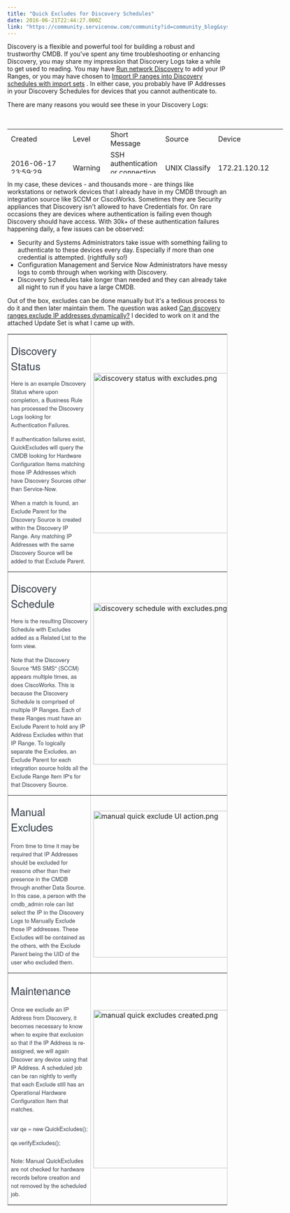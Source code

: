 ```yaml
---
title: "Quick Excludes for Discovery Schedules"
date: 2016-06-21T22:44:27.000Z
link: "https://community.servicenow.com/community?id=community_blog&sys_id=1ffda62ddbd0dbc01dcaf3231f9619af"
---
```

<p>Discovery is a flexible and powerful tool for building a robust and trustworthy CMDB. If you've spent any time troubleshooting or enhancing Discovery, you may share my impression that Discovery Logs take a while to get used to reading. You may have <a href="https://docs.servicenow.com/bundle/geneva-it-operations-management/page/product/discovery/task/t_RunNetworkDiscovery.html" title="https://docs.servicenow.com/bundle/geneva-it-operations-management/page/product/discovery/task/t_RunNetworkDiscovery.html">Run network Discovery</a> to add your IP Ranges, or you may have chosen to <a href="https://docs.servicenow.com/bundle/geneva-it-operations-management/page/product/discovery/task/t_ImportIPRanges.html" title="https://docs.servicenow.com/bundle/geneva-it-operations-management/page/product/discovery/task/t_ImportIPRanges.html">Import IP ranges into Discovery schedules with import sets</a> . In either case, you probably have IP Addresses in your Discovery Schedules for devices that you cannot authenticate to.</p><p></p><p>There are many reasons you would see these in your Discovery Logs:</p><p>         </p><table border="0" cellpadding="0" cellspacing="0" height="189.77778" style="height: 101.778px; width: 1180.78px;"><tbody><tr><td class="xl65" height="17" width="126">Created</td><td class="xl65" width="70">Level</td><td class="xl65" width="91">Short Message</td><td class="xl65" width="105">Source</td><td class="xl65" width="70">Device</td></tr><tr><td align="left" class="xl63" height="68">2016-06-17 23:59:29</td><td class="xl64" width="70">Warning</td><td class="xl64" width="91">SSH authentication or connection failure</td><td class="xl64" width="70">UNIX Classify</td><td class="xl64" width="140">172.21.120.12</td></tr><tr><td align="left" class="xl63" height="85">2016-06-17 23:58:35</td><td class="xl64" width="70">Warning</td><td class="xl64" width="91">Authentication failure with the local MID server service credential.</td><td class="xl64" width="70">Windows Classify</td><td class="xl64" width="140">172.21.120.132</td></tr></tbody></table><p></p><p>In my case, these devices - and thousands more - are things like workstations or network devices that I already have in my CMDB through an integration source like SCCM or CiscoWorks. Sometimes they are Security appliances that Discovery isn't allowed to have Credentials for. On rare occasions they are devices where authentication is failing even though Discovery should have access. With 30k+ of these authentication failures happening daily, a few issues can be observed:</p><p></p><ul><li>Security and Systems Administrators take issue with something failing to authenticate to these devices every day. Especially if more than one credential is attempted. (rightfully so!)</li><li>Configuration Management and Service Now Administrators have messy logs to comb through when working with Discovery.</li><li>Discovery Schedules take longer than needed and they can already take all night to run if you have a large CMDB.</li></ul><p></p><p>Out of the box, excludes can be done manually but it's a tedious process to do it and then later maintain them. The question was asked <a title="Can discovery ranges exclude IP addresses dynamically?" __default_attr="865173" __jive_macro_name="message" class="jive_macro jive_macro_message" data-orig-content="Can discovery ranges exclude IP addresses dynamically?" data-renderedposition="514.6181030273438_7.986111640930176_1152_36" href="/community?id=community_question&sys_id=edbd076ddb9cdbc01dcaf3231f9619c3">Can discovery ranges exclude IP addresses dynamically?</a> I decided to work on it and the attached Update Set is what I came up with.</p><p></p><p></p><table border="1" class="jiveBorder" style="border: 1px solid #c6c6c6; width: 100%;"><tbody><tr><td style="padding: 6px;"><p style="margin-bottom: 9px; color: #343d47; font-family: SourceSansPro, 'Helvetica Neue', Arial; font-size: 13px;"><span style="font-size: 18pt;">Discovery Status</span></p><p style="margin-bottom: 9px; color: #343d47; font-family: SourceSansPro, 'Helvetica Neue', Arial; font-size: 13px;">Here is an example Discovery Status where upon completion, a Business Rule has processed the Discovery Logs looking for Authentication Failures.</p><p style="margin-bottom: 9px; color: #343d47; font-family: SourceSansPro, 'Helvetica Neue', Arial; font-size: 13px;">If authentication failures exist, QuickExcludes will query the CMDB looking for Hardware Configuration Items matching those IP Addresses which have Discovery Sources other than Service-Now.</p><p style="margin-bottom: 9px; color: #343d47; font-family: SourceSansPro, 'Helvetica Neue', Arial; font-size: 13px;">When a match is found, an Exclude Parent for the Discovery Source is created within the Discovery IP Range. Any matching IP Addresses with the same Discovery Source will be added to that Exclude Parent.</p></td><td style="padding: 6px;"><img   alt="discovery status with excludes.png" class="image-7 jive-image" src="82dd914edb5c1b04ed6af3231f9619fc.iix" style="width: 620px; height: 366px;"/></td></tr><tr><td style="padding: 6px;"><p style="margin-bottom: 9px; color: #343d47; font-family: SourceSansPro, 'Helvetica Neue', Arial; font-size: 13px;"><span style="font-size: 18pt;">Discovery Schedule</span></p><p style="margin-bottom: 9px; color: #343d47; font-family: SourceSansPro, 'Helvetica Neue', Arial; font-size: 13px;">Here is the resulting Discovery Schedule with Excludes added as a Related List to the form view.</p><p style="margin-bottom: 9px; color: #343d47; font-family: SourceSansPro, 'Helvetica Neue', Arial; font-size: 13px;">Note that the Discovery Source "MS SMS" (SCCM) appears multiple times, as does CiscoWorks. This is because the Discovery Schedule is comprised of multiple IP Ranges. Each of these Ranges must have an Exclude Parent to hold any IP Address Excludes within that IP Range. To logically separate the Excludes, an Exclude Parent for each integration source holds all the Exclude Range Item IP's for that Discovery Source.</p></td><td style="padding: 6px;"><img   alt="discovery schedule with excludes.png" class="image-6 jive-image" src="124ffbf9db185fc068c1fb651f9619e4.iix" style="width: 620px; height: 369px;"/></td></tr><tr><td style="padding: 6px;"><p style="margin-bottom: 9px; color: #343d47; font-family: SourceSansPro, 'Helvetica Neue', Arial; font-size: 13px;"><span style="font-size: 18pt;">Manual Excludes</span></p><p></p><p></p><p style="margin-bottom: 9px; color: #343d47; font-family: SourceSansPro, 'Helvetica Neue', Arial; font-size: 13px;">From time to time it may be required that IP Addresses should be excluded for reasons other than their presence in the CMDB through another Data Source. In this case, a person with the cmdb_admin role can list select the IP in the Discovery Logs to Manually Exclude those IP addresses. These Excludes will be contained as the others, with the Exclude Parent being the UID of the user who excluded them.</p></td><td style="padding: 6px;"><img   alt="manual quick exclude UI action.png" class="image-5 jive-image" src="65c8bff9db10db048c8ef4621f9619e1.iix" style="width: 620px; height: 335px;"/></td></tr><tr><td style="padding: 6px;"><p><span style="color: #343d47; font-family: SourceSansPro, 'Helvetica Neue', Arial; font-size: 18pt;">Maintenance</span></p><p style="margin-bottom: 9px; color: #343d47; font-family: SourceSansPro, 'Helvetica Neue', Arial; font-size: 13px;">Once we exclude an IP Address from Discovery, it becomes necessary to know when to expire that exclusion so that if the IP Address is re-assigned, we will again Discover any device using that IP Address. A scheduled job can be ran nightly to verify that each Exclude still has an Operational Hardware Configuration Item that matches.</p><p style="margin-bottom: 9px; color: #343d47; font-family: SourceSansPro, 'Helvetica Neue', Arial; font-size: 13px;"></p><pre __default_attr="javascript" __jive_macro_name="code" class="_jivemacro_uid_14665310139794596 jive_macro_code jive_text_macro" data-renderedposition="1964.947998046875_14.097223281860352_520_40" jivemacro_uid="_14665310139794596"><p style="margin-bottom: 9px; color: #343d47; font-family: SourceSansPro, 'Helvetica Neue', Arial; font-size: 13px;">var qe = new QuickExcludes();</p><p style="margin-bottom: 9px; color: #343d47; font-family: SourceSansPro, 'Helvetica Neue', Arial; font-size: 13px;">qe.verifyExcludes();</p></pre><p style="margin-bottom: 9px; color: #343d47; font-family: SourceSansPro, 'Helvetica Neue', Arial; font-size: 13px;"></p><p style="margin-bottom: 9px; color: #343d47; font-family: SourceSansPro, 'Helvetica Neue', Arial; font-size: 13px;">Note: Manual QuickExcludes are not checked for hardware records before creation and not removed by the scheduled job.</p></td><td style="padding: 6px;"><img   alt="manual quick excludes created.png" class="image-4 jive-image" src="81bb5806db1c9fc068c1fb651f961906.iix" style="width: 620px; height: 362px;"/></td></tr></tbody></table>